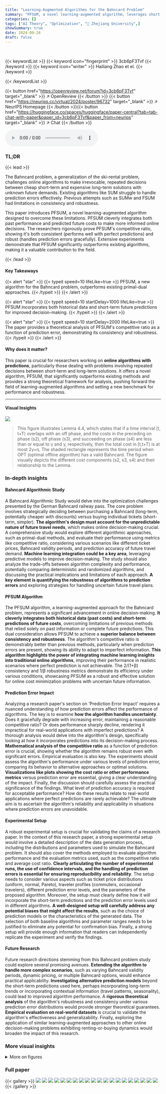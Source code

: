 ```yaml
---
title: "Learning-Augmented Algorithms for the Bahncard Problem"
summary: "PFSUM, a novel learning-augmented algorithm, leverages short-term predictions to achieve superior performance in solving the Bahncard problem, outperforming existing methods with improved consistency ..."
categories: []
tags: ["AI Theory", "Optimization", "🏢 Zhejiang University",]
showSummary: true
date: 2024-09-26
draft: false
---
```


<br>

{{< keywordList >}}
{{< keyword icon="fingerprint" >}} 3cb6pF3Tvf {{< /keyword >}}
{{< keyword icon="writer" >}} Hailiang Zhao et el. {{< /keyword >}}
 
{{< /keywordList >}}

{{< button href="https://openreview.net/forum?id=3cb6pF3Tvf" target="_blank" >}}
↗ OpenReview
{{< /button >}}
{{< button href="https://neurips.cc/virtual/2024/poster/96732" target="_blank" >}}
↗ NeurIPS Homepage
{{< /button >}}{{< button href="https://huggingface.co/spaces/huggingface/paper-central?tab=tab-chat-with-paper&paper_id=3cb6pF3Tvf&paper_from=neurips" target="_blank" >}}
↗ Chat
{{< /button >}}



<audio controls>
    <source src="https://ai-paper-reviewer.com/3cb6pF3Tvf/podcast.wav" type="audio/wav">
    Your browser does not support the audio element.
</audio>


### TL;DR


{{< lead >}}

The Bahncard problem, a generalization of the ski-rental problem, challenges online algorithms to make irrevocable, repeated decisions between cheap short-term and expensive long-term solutions with unknown future demands.  Existing algorithms like SUM struggle to handle prediction errors effectively.  Previous attempts such as SUMw and FSUM had limitations in consistency and robustness. 



This paper introduces PFSUM, a novel learning-augmented algorithm designed to overcome these limitations. PFSUM cleverly integrates both past performance and predicted future costs to make more informed online decisions. The researchers rigorously prove PFSUM's competitive ratio, showing it's both consistent (performs well with perfect predictions) and robust (handles prediction errors gracefully). Extensive experiments demonstrate that PFSUM significantly outperforms existing algorithms, making it a valuable contribution to the field.

{{< /lead >}}


#### Key Takeaways

{{< alert "star" >}}
{{< typeit speed=10 lifeLike=true >}} PFSUM, a new algorithm for the Bahncard problem, outperforms existing primal-dual approaches. {{< /typeit >}}
{{< /alert >}}

{{< alert "star" >}}
{{< typeit speed=10 startDelay=1000 lifeLike=true >}} PFSUM incorporates both historical data and short-term future predictions for improved decision-making. {{< /typeit >}}
{{< /alert >}}

{{< alert "star" >}}
{{< typeit speed=10 startDelay=2000 lifeLike=true >}} The paper provides a theoretical analysis of PFSUM's competitive ratio as a function of prediction error, demonstrating its consistency and robustness. {{< /typeit >}}
{{< /alert >}}

#### Why does it matter?
This paper is crucial for researchers working on **online algorithms with predictions**, particularly those dealing with problems involving repeated decisions between short-term and long-term solutions.  It offers a novel algorithm, PFSUM, that significantly outperforms existing methods and provides a strong theoretical framework for analysis, pushing forward the field of learning-augmented algorithms and setting a new benchmark for performance and robustness.

------
#### Visual Insights



![](https://ai-paper-reviewer.com/3cb6pF3Tvf/figures_4_1.jpg)

> This figure illustrates Lemma 4.4, which states that if a time interval [t, t+T) overlaps with an off phase, and the costs in the preceding on phase (s2), off phase (s3), and succeeding on phase (s4) are less than or equal to γ and γ, respectively, then the total cost in [t,t+T) is at most 2γ+η.  The shaded rectangle represents the time period when OPT (optimal offline algorithm) has a valid Bahncard. The figure visually depicts the different cost components (s2, s3, s4) and their relationship to the Lemma. 







### In-depth insights


#### Bahncard Algorithmic Study
A Bahncard Algorithmic Study would delve into the optimization challenges presented by the German Bahncard railway pass.  The core problem involves strategically deciding between purchasing a Bahncard (long-term, potentially cheaper with discounts) versus buying individual tickets (short-term, simpler). **The algorithm's design must account for the unpredictable nature of future travel needs**, which makes online decision-making crucial.  A comprehensive study would explore different algorithmic approaches, such as primal-dual methods, and evaluate their performance using metrics like competitive ratio, considering various scenarios like different ticket prices, Bahncard validity periods, and prediction accuracy of future travel demand. **Machine learning integration could be a key area**, leveraging predictive models to improve decision-making. The study should also analyze the trade-offs between algorithm complexity and performance, potentially comparing deterministic and randomized algorithms, and discussing the practical implications and limitations of each approach. **A key element is quantifying the robustness of algorithms to prediction errors** and exploring strategies for handling uncertain future travel plans.

#### PFSUM Algorithm
The PFSUM algorithm, a learning-augmented approach for the Bahncard problem, represents a significant advancement in online decision-making.  **It cleverly integrates both historical data (past costs) and short-term predictions of future costs**, overcoming limitations of previous methods that relied solely on past information or complete future predictions. This dual consideration allows PFSUM to achieve a **superior balance between consistency and robustness**. The algorithm's competitive ratio is demonstrably better than previous methods, particularly when prediction errors are present, showing its ability to adapt to imperfect information.  **This algorithm highlights the power of integrating machine learning insights into traditional online algorithms**, improving their performance in realistic scenarios where perfect prediction is not achievable.  The 2/(1+β) consistency and 1/β robustness metrics demonstrate its efficiency under various conditions, showcasing PFSUM as a robust and effective solution for online cost minimization problems with uncertain future information.

#### Prediction Error Impact
Analyzing a research paper's section on 'Prediction Error Impact' requires a nuanced understanding of how prediction errors affect the performance of algorithms.  The key is to examine **how the algorithm handles uncertainty**.  Does it gracefully degrade with increasing error, maintaining a reasonable competitive ratio?  Or does performance sharply decline, rendering it impractical for real-world applications with imperfect predictions?  A thorough analysis would delve into the algorithm's design, specifically looking at how it incorporates predictions into its decision-making process.  **Mathematical analysis of the competitive ratio** as a function of prediction error is crucial, showing whether the algorithm remains robust even with significant errors.  Empirical evaluation is also key. The experiments should assess the algorithm's performance under various levels of prediction error, comparing its behavior to alternative approaches or optimal solutions.  **Visualizations like plots showing the cost ratio or other performance metrics** versus prediction error are essential, giving a clear understanding of the impact.  Finally, the discussion should carefully assess the practical significance of the findings. What level of prediction accuracy is required for acceptable performance? How do these results relate to real-world applications where perfect predictions are rarely achievable?  The ultimate aim is to ascertain the algorithm's reliability and applicability in situations where prediction errors are unavoidable.

#### Experimental Setup
A robust experimental setup is crucial for validating the claims of a research paper.  In the context of this research paper, a strong experimental setup would involve a detailed description of the data generation process, including the distributions and parameters used to simulate the Bahncard problem.  It should also cover the methods employed to evaluate algorithm performance and the evaluation metrics used, such as the competitive ratio and average cost ratio. **Clearly articulating the number of experimental runs, the use of confidence intervals, and the handling of prediction errors is essential for ensuring reproducibility and reliability**.  The setup needs to consider various aspects such as ticket price distributions (uniform, normal, Pareto), traveler profiles (commuters, occasional travelers), different prediction error levels, and the parameters of the proposed algorithm.  Moreover, the setup must clearly define how it will incorporate the short-term predictions and the prediction error levels used in different algorithms. **A well-designed setup will carefully address any potential biases that might affect the results**, such as the choice of prediction models or the characteristics of the generated data. The selection of both baseline algorithms and parameter ranges needs to be justified to eliminate any potential for confirmation bias. Finally, a strong setup will provide enough information that readers can independently replicate the experiment and verify the findings.

#### Future Research
Future research directions stemming from this Bahncard problem study could explore several promising avenues.  **Extending the algorithm to handle more complex scenarios**, such as varying Bahncard validity periods, dynamic pricing, or multiple Bahncard options, would enhance practical applicability.  **Investigating alternative prediction models** beyond the short-term predictions used here, perhaps incorporating long-term trends or incorporating contextual information (travel patterns, seasonality), could lead to improved algorithm performance.  A **rigorous theoretical analysis** of the algorithm's robustness and consistency under various prediction error distributions would provide stronger theoretical guarantees.  **Empirical evaluation on real-world datasets** is crucial to validate the algorithm's effectiveness and generalizability. Finally, exploring the application of similar learning-augmented approaches to other online decision-making problems exhibiting renting-or-buying dynamics would broaden the impact of this research.


### More visual insights

<details>
<summary>More on figures
</summary>


![](https://ai-paper-reviewer.com/3cb6pF3Tvf/figures_5_1.jpg)

> This figure shows six different patterns of time intervals where at least one of the two algorithms (PFSUM and OPT) has a valid Bahncard.  The patterns illustrate the various ways the Bahncard validity periods of PFSUM and OPT can overlap.  The 'x' variable represents the number of Bahncards purchased by OPT within a specific pattern, highlighting the potential variations in Bahncard usage strategies between the two algorithms.


![](https://ai-paper-reviewer.com/3cb6pF3Tvf/figures_6_1.jpg)

> This figure illustrates six patterns of time intervals where at least one of the two algorithms (PFSUM and OPT) has a valid Bahncard.  Patterns I through VI represent various overlapping scenarios of Bahncard validity between PFSUM and OPT,  with 'x' denoting the number of Bahncards purchased by OPT within a specific time frame. This is crucial for the divide-and-conquer analysis in the paper to determine the competitive ratio.


![](https://ai-paper-reviewer.com/3cb6pF3Tvf/figures_8_1.jpg)

> This figure compares the performance of several algorithms for the Bahncard problem in the context of commuters.  The x-axis represents the perturbing probability (noise in predictions), and the y-axis represents the average cost ratio.  Three different ticket price distributions (Uniform, Normal, and Pareto) are shown.  The algorithms compared include SUM, FSUM, SUMw, PFSUM, PDLA (with different λ values), and SRL (with different λ values). The shaded area represents 95% confidence intervals.


![](https://ai-paper-reviewer.com/3cb6pF3Tvf/figures_8_2.jpg)

> This figure presents the results of experiments conducted to evaluate the performance of different algorithms for occasional travelers using three different ticket price distributions: Uniform, Normal, and Pareto.  The x-axis represents the perturbation probability (noise added to predictions), and the y-axis represents the average cost ratio of each algorithm against an optimal offline algorithm.  The shaded area shows the 95% confidence interval. The goal is to show how the algorithms' performance changes under different levels of prediction noise.


![](https://ai-paper-reviewer.com/3cb6pF3Tvf/figures_9_1.jpg)

> This figure shows the average cost ratio for different algorithms (SUM, PFSUM, SUMw, FSUM, PDLA, SRL) with different prediction error levels (perturbation probability).  The cost ratio is calculated as the ratio of the cost of the online algorithm to the cost of the optimal offline algorithm. Three different ticket price distributions (Uniform, Normal, Pareto) are considered.


![](https://ai-paper-reviewer.com/3cb6pF3Tvf/figures_9_2.jpg)

> This figure compares the performance of different algorithms in the Bahncard problem for occasional travelers under different ticket price distributions (Uniform, Normal, and Pareto).  The x-axis represents the perturbation probability (noise level in the prediction), and the y-axis represents the average cost ratio (algorithm cost / optimal cost). The shaded area shows the 95% confidence interval.  It demonstrates the relative cost-effectiveness of the algorithms across varying prediction accuracy and distribution types.


![](https://ai-paper-reviewer.com/3cb6pF3Tvf/figures_13_1.jpg)

> This figure shows an example to illustrate that the consistency of SUMw is at least (3-β)/(1+β). It shows the travel request sequence, the valid time of the Bahncard purchased by SUMw and OPT, and the total cost.  The figure demonstrates a scenario where SUMw makes suboptimal decisions due to its cost consideration focusing only on the past and predicted costs.


![](https://ai-paper-reviewer.com/3cb6pF3Tvf/figures_14_1.jpg)

> This figure illustrates six patterns of time intervals where either PFSUM or OPT has a valid Bahncard.  The intervals are categorized based on the overlap of Bahncard validity periods between PFSUM and OPT.  Patterns I to VI show different scenarios of how the Bahncard purchase times and validities of PFSUM and OPT interact, with 'x' representing the number of Bahncards purchased by OPT within a specific time range.  Understanding these patterns is crucial for analyzing the competitive ratio of PFSUM.


![](https://ai-paper-reviewer.com/3cb6pF3Tvf/figures_16_1.jpg)

> This figure illustrates six patterns of time intervals where at least one of PFSUM and OPT has a valid Bahncard.  The patterns are categorized based on how the Bahncard validity periods of PFSUM and OPT overlap.  The key difference highlighted is the variable 'x', representing the number of Bahncards purchased by OPT during an 'on' phase that expire in the subsequent 'on' phase. This variable helps in analyzing the cost ratio between PFSUM and OPT across different scenarios.


![](https://ai-paper-reviewer.com/3cb6pF3Tvf/figures_17_1.jpg)

> This figure illustrates six different patterns of time intervals where either PFSUM or OPT (the optimal offline algorithm) has a valid Bahncard.  The intervals are categorized based on the overlap between PFSUM's and OPT's Bahncard validity periods.  Patterns I-VI represent various scenarios, including complete overlap (Pattern I), no overlap (Pattern II), and partial overlaps starting and ending in different phases (on or off, Patterns III-VI). The variable 'x' in Patterns III-VI represents the number of Bahncards OPT purchases in one on phase that expire in a subsequent on phase.


![](https://ai-paper-reviewer.com/3cb6pF3Tvf/figures_19_1.jpg)

> This figure illustrates six different patterns of time intervals where either PFSUM or OPT (the optimal offline algorithm) holds a valid Bahncard.  The intervals are analyzed to determine the competitive ratio of PFSUM.  Pattern I shows complete overlap between PFSUM and OPT Bahncard validity periods. Patterns II-VI show various scenarios of overlap and non-overlap between PFSUM and OPT Bahncard periods, with 'x' representing the number of Bahncards purchased by OPT within a specific pattern.


![](https://ai-paper-reviewer.com/3cb6pF3Tvf/figures_19_2.jpg)

> This figure illustrates six different patterns of time intervals where either PFSUM or OPT (optimal offline algorithm) has a valid Bahncard.  The intervals are categorized based on the overlap and positioning of Bahncard validity periods for both algorithms.  Pattern I shows a complete overlap, while Patterns II through VI represent various degrees of overlap and placement, with 'x' representing the number of Bahncards purchased by OPT during an 'on' phase and expiring in a subsequent 'on' phase. This categorization is crucial for the divide-and-conquer analysis of PFSUM's competitive ratio.


![](https://ai-paper-reviewer.com/3cb6pF3Tvf/figures_21_1.jpg)

> This figure illustrates Lemma 4.4, which discusses the cost ratio between PFSUM and OPT. The shaded area shows the Bahncard's validity period purchased by OPT. The figure shows three phases: an on phase where OPT has a Bahncard, an off phase where neither OPT nor PFSUM has a Bahncard, and another on phase where OPT has a Bahncard.  The lemma analyzes the total regular costs (s2, s3, s4) in these phases to establish an upper bound on the cost ratio.


![](https://ai-paper-reviewer.com/3cb6pF3Tvf/figures_22_1.jpg)

> This figure illustrates six different patterns of time intervals where either PFSUM or OPT (optimal offline algorithm) has a valid Bahncard.  These patterns are used in the analysis of the competitive ratio of PFSUM. Pattern I shows a complete overlap of Bahncard validity between PFSUM and OPT.  Patterns II through VI depict scenarios where the Bahncard validity intervals overlap partially, with varying degrees of overlap and timing differences. The 'x' variable in Patterns III-VI represents the number of Bahncards OPT purchases during a particular time segment.  These patterns are crucial to the divide-and-conquer approach used in the paper to analyze the competitive ratio of PFSUM.


![](https://ai-paper-reviewer.com/3cb6pF3Tvf/figures_24_1.jpg)

> This figure illustrates Lemma 4.4, which discusses the cost analysis of the PFSUM algorithm.  It shows a timeline divided into an 'on' phase (when a Bahncard is valid) and an 'off' phase (when no Bahncard is valid).  A Bahncard is purchased by the optimal offline algorithm (OPT) at some point. The shaded area represents the duration the OPT's Bahncard is valid. The figure depicts how the costs (s2, s3, s4) in different segments of the timeline are used in the Lemma's proof, particularly focusing on the scenario where the T-future cost (c(σ;[t, t+T)) < γ and providing bounds related to the costs when 0 ≤ η ≤ γ and when η > γ, where η is the maximum prediction error.


![](https://ai-paper-reviewer.com/3cb6pF3Tvf/figures_24_2.jpg)

> This figure illustrates six different patterns of time intervals where either PFSUM or OPT (the optimal offline algorithm) has a valid Bahncard.  Each pattern shows the relative timing of Bahncard purchases by both algorithms.  The key feature is the variable 'x' in patterns III-VI, which represents the number of Bahncards purchased by OPT within a specific time window and impacting the overall cost comparison between the two algorithms.


![](https://ai-paper-reviewer.com/3cb6pF3Tvf/figures_27_1.jpg)

> This figure illustrates Lemma 4.4, which discusses the total regular cost in a time interval that overlaps with an off phase.  The figure shows a timeline divided into on and off phases representing when a Bahncard is valid for PFSUM and OPT. The shaded rectangle indicates the valid period of a Bahncard purchased by OPT. The labels s2, s3, and s4 represent the total regular costs in the preceding on phase, the off phase, and the succeeding on phase, respectively.  The Lemma demonstrates an upper bound on the sum of these costs (s2 + s3 + s4) under certain conditions.


![](https://ai-paper-reviewer.com/3cb6pF3Tvf/figures_27_2.jpg)

> This figure illustrates six different patterns of time intervals where either PFSUM or OPT (an optimal offline algorithm) has a valid Bahncard.  The intervals are categorized based on how the valid periods of Bahncards purchased by PFSUM and OPT overlap.  Patterns III through VI show scenarios where OPT purchases multiple Bahncards within a longer time frame, impacting the comparison of PFSUM's performance against OPT. The variable 'x' represents the number of Bahncards purchased by OPT during these overlapping periods.


![](https://ai-paper-reviewer.com/3cb6pF3Tvf/figures_30_1.jpg)

> This figure illustrates six patterns of time intervals where at least one of the two algorithms (PFSUM and OPT) has a valid Bahncard.  The patterns are categorized based on how the Bahncard validity periods of PFSUM and OPT overlap.  Pattern I shows complete overlap, while Patterns II through VI show various partial overlaps. The variable 'x' represents the number of Bahncards purchased by OPT during specific overlapping phases, providing further detail on the timing of Bahncard purchases by OPT relative to PFSUM.


![](https://ai-paper-reviewer.com/3cb6pF3Tvf/figures_32_1.jpg)

> This figure illustrates six different patterns of time intervals where either PFSUM or OPT (an optimal offline algorithm) possesses a valid Bahncard.  The patterns categorize how the Bahncard validity periods of PFSUM and OPT overlap.  Pattern I shows complete overlap, while patterns II through VI show various degrees of partial overlap. The variable 'x' represents the number of Bahncards purchased by OPT during specific overlapping scenarios, providing a more nuanced understanding of the cost comparisons between the two algorithms.


![](https://ai-paper-reviewer.com/3cb6pF3Tvf/figures_35_1.jpg)

> This figure illustrates six patterns of time intervals where either PFSUM or OPT (an optimal offline algorithm) has a valid Bahncard.  Each pattern represents different combinations of when each algorithm purchases Bahncards and their validity periods.  The patterns are essential for analyzing the competitive ratio of PFSUM in the paper.  The variable 'x' in patterns III-VI represents the number of Bahncards purchased by OPT within a specific timeframe and is crucial for the analysis of these patterns.


![](https://ai-paper-reviewer.com/3cb6pF3Tvf/figures_38_1.jpg)

> This figure compares the performance of various algorithms for the Bahncard problem under different ticket price distributions (Uniform, Normal, and Pareto) for commuter scenarios.  The x-axis shows the perturbing probability, representing the level of prediction error, and the y-axis shows the average cost ratio compared to an optimal offline algorithm.  The lines represent different algorithms: SUM, FSUM, SUMw, PFSUM, PDLA (with different λ values), and SRL (with different λ values). The shaded areas show 95% confidence intervals.


![](https://ai-paper-reviewer.com/3cb6pF3Tvf/figures_39_1.jpg)

> The figure shows the result of the experiment for commuters with β=0.8, T=10, C=100, and three different ticket price distributions (Uniform, Normal, and Pareto).  The x-axis represents the perturbation probability, which simulates prediction error. The y-axis represents the average cost ratio of different algorithms compared to the optimal offline algorithm (OPT).  Each line represents a different algorithm (SUM, FSUM, SUMw, PFSUM, PDLA with different λ values, and SRL with different λ values). The shaded area shows the 95% confidence interval for each algorithm.


![](https://ai-paper-reviewer.com/3cb6pF3Tvf/figures_39_2.jpg)

> This figure compares the performance of different algorithms for the Bahncard problem in a commuter setting with various ticket price distributions (Uniform, Normal, and Pareto).  The x-axis represents the 'perturbing probability', which simulates the accuracy of predictions used by the algorithms. The y-axis shows the average cost ratio, which is the ratio of the algorithm's total cost to the optimal offline cost. The lower the ratio, the better the algorithm's performance.  The shaded regions represent 95% confidence intervals.


![](https://ai-paper-reviewer.com/3cb6pF3Tvf/figures_39_3.jpg)

> This figure compares the performance of different algorithms (SUM, FSUM, SUMw, PFSUM, PDLA, SRL) for occasional travelers using three different ticket price distributions (Uniform, Normal, Pareto). The x-axis represents the perturbing probability, which reflects the prediction error. The y-axis represents the average cost ratio of each algorithm against OPT (optimal offline algorithm). The shaded areas denote the 95% confidence intervals.


![](https://ai-paper-reviewer.com/3cb6pF3Tvf/figures_39_4.jpg)

> The figure shows the performance comparison of various algorithms for commuters, with beta=0.8, T=10, and C=100 under different ticket price distributions: Uniform, Normal, and Pareto. Each distribution is represented by a subplot, and the x-axis shows the perturbing probability (noise level in prediction) while the y-axis indicates the average cost ratio. The shaded area shows the 95% confidence interval.


![](https://ai-paper-reviewer.com/3cb6pF3Tvf/figures_40_1.jpg)

> This figure shows the average cost ratios for occasional travelers using different algorithms under three ticket price distributions: Uniform, Normal, and Pareto.  The x-axis represents the perturbing probability, which simulates the prediction error, ranging from 0 to 1.  The y-axis shows the average cost ratio, comparing the cost of each algorithm to the optimal offline algorithm (OPT). The shaded area represents the 95% confidence interval.


</details>






### Full paper

{{< gallery >}}
<img src="https://ai-paper-reviewer.com/3cb6pF3Tvf/1.png" class="grid-w50 md:grid-w33 xl:grid-w25" />
<img src="https://ai-paper-reviewer.com/3cb6pF3Tvf/2.png" class="grid-w50 md:grid-w33 xl:grid-w25" />
<img src="https://ai-paper-reviewer.com/3cb6pF3Tvf/3.png" class="grid-w50 md:grid-w33 xl:grid-w25" />
<img src="https://ai-paper-reviewer.com/3cb6pF3Tvf/4.png" class="grid-w50 md:grid-w33 xl:grid-w25" />
<img src="https://ai-paper-reviewer.com/3cb6pF3Tvf/5.png" class="grid-w50 md:grid-w33 xl:grid-w25" />
<img src="https://ai-paper-reviewer.com/3cb6pF3Tvf/6.png" class="grid-w50 md:grid-w33 xl:grid-w25" />
<img src="https://ai-paper-reviewer.com/3cb6pF3Tvf/7.png" class="grid-w50 md:grid-w33 xl:grid-w25" />
<img src="https://ai-paper-reviewer.com/3cb6pF3Tvf/8.png" class="grid-w50 md:grid-w33 xl:grid-w25" />
<img src="https://ai-paper-reviewer.com/3cb6pF3Tvf/9.png" class="grid-w50 md:grid-w33 xl:grid-w25" />
<img src="https://ai-paper-reviewer.com/3cb6pF3Tvf/10.png" class="grid-w50 md:grid-w33 xl:grid-w25" />
<img src="https://ai-paper-reviewer.com/3cb6pF3Tvf/11.png" class="grid-w50 md:grid-w33 xl:grid-w25" />
<img src="https://ai-paper-reviewer.com/3cb6pF3Tvf/12.png" class="grid-w50 md:grid-w33 xl:grid-w25" />
<img src="https://ai-paper-reviewer.com/3cb6pF3Tvf/13.png" class="grid-w50 md:grid-w33 xl:grid-w25" />
<img src="https://ai-paper-reviewer.com/3cb6pF3Tvf/14.png" class="grid-w50 md:grid-w33 xl:grid-w25" />
<img src="https://ai-paper-reviewer.com/3cb6pF3Tvf/15.png" class="grid-w50 md:grid-w33 xl:grid-w25" />
<img src="https://ai-paper-reviewer.com/3cb6pF3Tvf/16.png" class="grid-w50 md:grid-w33 xl:grid-w25" />
<img src="https://ai-paper-reviewer.com/3cb6pF3Tvf/17.png" class="grid-w50 md:grid-w33 xl:grid-w25" />
<img src="https://ai-paper-reviewer.com/3cb6pF3Tvf/18.png" class="grid-w50 md:grid-w33 xl:grid-w25" />
<img src="https://ai-paper-reviewer.com/3cb6pF3Tvf/19.png" class="grid-w50 md:grid-w33 xl:grid-w25" />
<img src="https://ai-paper-reviewer.com/3cb6pF3Tvf/20.png" class="grid-w50 md:grid-w33 xl:grid-w25" />
{{< /gallery >}}